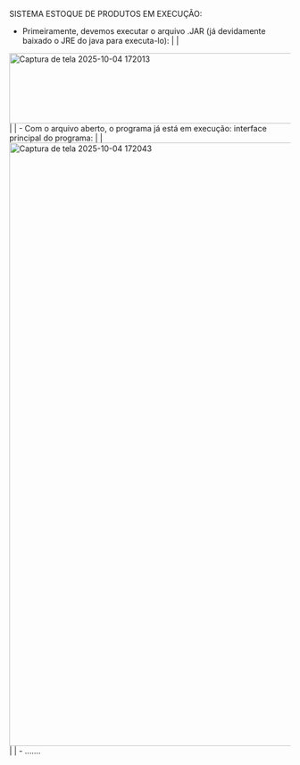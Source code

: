 SISTEMA ESTOQUE DE PRODUTOS EM EXECUÇÃO:


 - Primeiramente, devemos executar o arquivo .JAR (já devidamente baixado o JRE do java para executa-lo):
|
|
<img width="623" height="126" alt="Captura de tela 2025-10-04 172013" src="https://github.com/user-attachments/assets/21060592-0abf-4e70-a1ab-db753014a9e7" />
|
|
 - Com o arquivo aberto, o programa já está em execução:
   interface principal do programa:
|
|
<img width="1919" height="1079" alt="Captura de tela 2025-10-04 172043" src="https://github.com/user-attachments/assets/a3dd9c02-39b6-42fe-beeb-415cc17d383e" />
|
|
 - .......
